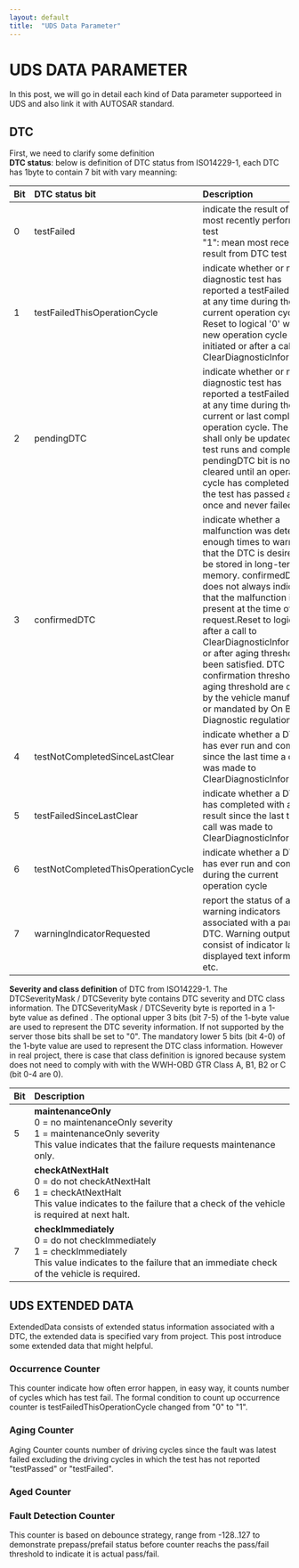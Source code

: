 ```yaml
---
layout: default
title:  "UDS Data Parameter"
---
```


# UDS DATA PARAMETER

In this post, we will go in detail each kind of Data parameter supporteed in UDS and also link it with AUTOSAR standard.

## DTC

First, we need to clarify some definition<br/>
**DTC status**: below is definition of DTC status from ISO14229-1, each DTC has 1byte to contain 7 bit with vary meanning:

|Bit            |DTC status bit |Description    |
|:--------------|:--------------|:--------------|
|0| testFailed                          | indicate the result of the most recently performed test<br />"1": mean most recent result from DTC test is fail|
|1| testFailedThisOperationCycle        | indicate whether or not a diagnostic test has reported a testFailed result at any time during the current operation cycle. Reset to logical '0' when a new operation cycle is initiated or after a call to ClearDiagnosticInformation. |
|2| pendingDTC                          | indicate whether or not a diagnostic test has reported a testFailed result at any time during the current or last completed operation cycle. The status shall only be updated if the test runs and completes. pendingDTC bit is not cleared until an operation cycle has completed where the test has passed at least once and never failed|
|3| confirmedDTC                        | indicate whether a malfunction was detected enough times to warrant that the DTC is desired to be stored in long-term memory.  confirmedDTC does not always indicate that the malfunction is present at the time of the request.Reset to logical '0' after a call to ClearDiagnosticInformation or after aging threshold has been satisfied. DTC confirmation threshold and aging threshold are defined by the vehicle manufacturer or mandated by On Board Diagnostic regulations.|
|4| testNotCompletedSinceLastClear      | indicate whether a DTC test has ever run and completed since the last time a call was made to ClearDiagnosticInformation.|
|5| testFailedSinceLastClear            | indicate whether a DTC test has completed with a failed result since the last time a call was made to ClearDiagnosticInformation|
|6| testNotCompletedThisOperationCycle  | indicate whether a DTC test has ever run and completed during the current operation cycle|
|7| warningIndicatorRequested           | report the status of any warning indicators associated with a particular DTC. Warning outputs may consist of indicator lamp(s), displayed text information, etc.|


**Severity and class definition** of DTC from ISO14229-1.
The DTCSeverityMask / DTCSeverity byte contains DTC severity and DTC class information. The DTCSeverityMask / DTCSeverity byte is reported in a 1-byte value as defined . The optional upper 3 bits (bit 7-5) of the 1-byte value are used to represent the DTC severity information. If not supported by the server those bits shall be set to "0". The mandatory lower 5 bits (bit 4-0) of the 1-byte value are used to represent the DTC class information. However in real project, there is case that class definition is ignored because system does not need to comply with with the WWH-OBD GTR Class A, B1, B2 or C (bit 0-4 are 0).


|Bit            |Description    |
|:--------------|:--------------|
|5|**maintenanceOnly**<br />0 = no maintenanceOnly severity<br />1 = maintenanceOnly severity<br /> This value indicates that the failure requests maintenance only.|
|6|**checkAtNextHalt**<br />0 = do not checkAtNextHalt<br />1 = checkAtNextHalt <br />This value indicates to the failure that a check of the vehicle is required at next halt.|
|7|**checkImmediately**<br />0 = do not checkImmediately<br />1 = checkImmediately<br />This value indicates to the failure that an immediate check of the vehicle is required.|


## UDS EXTENDED DATA

ExtendedData consists of extended status information associated with a DTC, the extended data is specified vary from project. This post introduce some extended data that might helpful.

### Occurrence Counter
This counter indicate how often error happen, in easy way, it counts number of cycles which has test fail. The formal condition to count up occurrence counter is testFailedThisOperationCycle changed from "0" to "1".

### Aging Counter
Aging Counter counts number of driving cycles since the fault was latest failed excluding the driving cycles in which the test has not reported "testPassed" or "testFailed".

### Aged Counter


### Fault Detection Counter
This counter is based on debounce strategy, range from -128..127 to demonstrate prepass/prefail status before counter reachs the pass/fail threshold to indicate it is actual pass/fail.